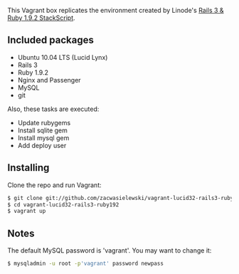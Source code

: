 This Vagrant box replicates the environment created by Linode's [Rails 3 &amp; Ruby 1.9.2 StackScript](http://www.linode.com/stackscripts/view/?StackScriptID=1291).

## Included packages

- Ubuntu 10.04 LTS (Lucid Lynx)
- Rails 3
- Ruby 1.9.2
- Nginx and Passenger
- MySQL
- git

Also, these tasks are executed:

- Update rubygems
- Install sqlite gem
- Install mysql gem
- Add deploy user

## Installing

Clone the repo and run Vagrant:

```bash
$ git clone git://github.com/zacwasielewski/vagrant-lucid32-rails3-ruby192.git
$ cd vagrant-lucid32-rails3-ruby192
$ vagrant up
```
## Notes

The default MySQL password is 'vagrant'. You may want to change it:

```bash
$ mysqladmin -u root -p'vagrant' password newpass
```